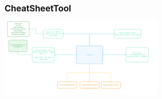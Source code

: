 # CheatSheetTool

<img src="https://github.com/Asthral/CheatSheetTool/blob/main/screenshot_26022025_232654.jpg">

